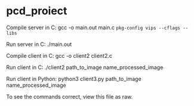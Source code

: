 # pcd_proiect

Compile server in C:
gcc -o main.out  main.c `pkg-config vips --cflags --libs`

Run server in C:
./main.out

Compile client in C:
gcc -o client2 client2.c

Run client in C:
./client2 path_to_image name_processed_image

Run client in Python:
python3 client3.py path_to_image name_processed_image

To see the commands correct, view this file as raw.
